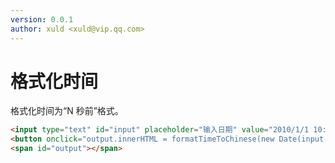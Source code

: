 ```yaml
---
version: 0.0.1
author: xuld <xuld@vip.qq.com>
---
```

# 格式化时间
格式化时间为“N 秒前”格式。

```html demo hide doc
<input type="text" id="input" placeholder="输入日期" value="2010/1/1 10:00:00" />
<button onclick="output.innerHTML = formatTimeToChinese(new Date(input.value))" />转为“N 秒前”格式</button>
<span id="output"></span>
```
